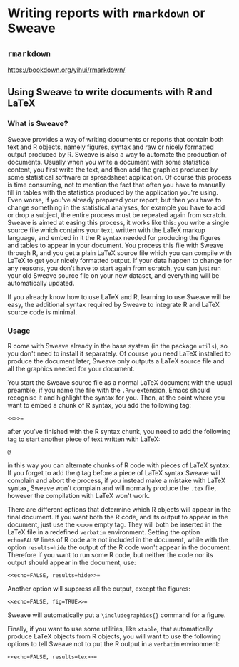 # Writing reports with `rmarkdown` or Sweave

## `rmarkdown`

https://bookdown.org/yihui/rmarkdown/


## Using Sweave to write documents with R and LaTeX



### What is Sweave?

Sweave provides a way of writing documents or reports that contain both text and R objects, namely figures, syntax and raw or nicely formatted output produced by R. Sweave is also a way to automate the production of documents. Usually when you write a  document with some statistical content, you first write the text, and then add the graphics produced by some statistical software or spreadsheet application. Of course this process is time consuming, not to mention the fact that often you have to manually fill in tables with the statistics produced by the application you're using. Even worse, if you've already prepared your report, but then you have to change something in the statistical analyses, for example you have to add or drop a subject, the entire process must be repeated again from scratch. Sweave is aimed at easing this process, it works like this: you write a single source file which contains your text, written with the LaTeX markup language, and embed in it the R syntax needed for producing the figures and tables to appear in your document. You process this file with Sweave through R, and you get a plain LaTeX source file which you can compile with LaTeX to get your nicely formatted output. If your data happen to change for any reasons, you don't have to start again from scratch, you can just run your old Sweave source file on your new dataset, and everything will be automatically updated.

If you already know how to use LaTeX and R, learning to use Sweave will be easy, the additional syntax required by Sweave to integrate R and LaTeX source code is minimal.

### Usage

R come with Sweave already in the base system (in the package `utils`), so you don't need to install it separately. Of course you need LaTeX installed to produce the document later, Sweave only outputs a LaTeX source file and all the graphics needed for your document.

You start the Sweave source file as a normal LaTeX document with the usual preamble, if you name the file with the `.Rnw` extension, Emacs should recognise it and highlight the syntax for you. Then, at the point where you want to embed a chunk of R syntax, you add the following tag:

```
<<>>=
```

after you've finished with the R syntax chunk, you need to add the following tag to start another piece of text written with LaTeX:

```
@
```

in  this way you can alternate chunks of R code with pieces of LaTeX syntax. If you forget to add the `@` tag before a piece of LaTeX syntax Sweave will complain and abort the process, if you instead make a mistake with LaTeX syntax, Sweave won't complain and will normally produce the `.tex` file, however the compilation with LaTeX won't work.

There are different options that determine which R objects will appear in the final document. If you want both the R code, and its output to appear in the document, just use the `<<>>=` empty tag. They will both be inserted in the LaTeX file in a redefined `verbatim` environment. Setting the option `echo=FALSE` lines of R code are not included in the document, while with the option `results=hide` the output of the R code won't appear in the document. Therefore if you want to run some R code, but neither the code nor its output should appear in the document, use:

```
<<echo=FALSE, results=hide>>= 
```

Another option will suppress all the output, except the figures:

```
<<echo=FALSE, fig=TRUE>>=
```

Sweave will automatically put a `\includegraphics{}` command for a figure.

Finally, if you want to use some utilities, like `xtable`, that automatically produce LaTeX objects from R objects, you will want to use the following options to tell Sweave not to put the R output in a `verbatim` environment:

```
<<echo=FALSE, results=tex>>=
```
